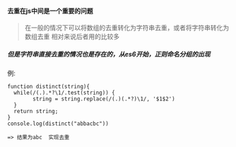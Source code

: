 #### 去重在js中间是一个重要的问题

> 在一般的情况下可以将数组的去重转化为字符串去重，或者将字符串转化为数组去重
> 相对来说后者用的比较多

##### 但是字符串直接去重的情况也是存在的，从es6开始，正则命名分组的出现
例:

```
function distinct(string){
  while(/(.).*?\1/.test(string)) {
		string = string.replace(/(.)(.*?)\1/, '$1$2')
  }
  return string;
}
console.log(distinct("abbacbc"))  

=> 结果为abc  实现去重

```